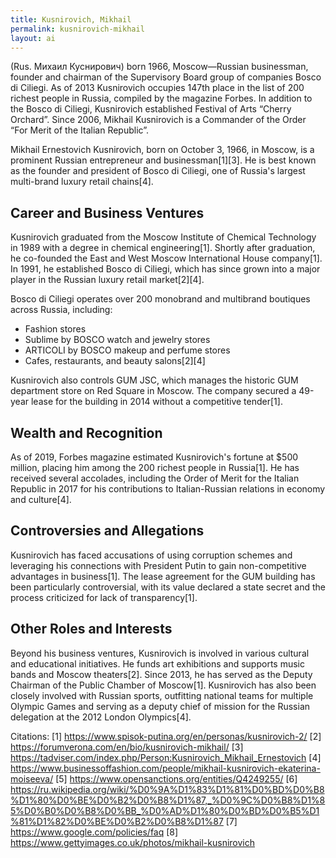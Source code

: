 ```yaml
---
title: Kusnirovich, Mikhail
permalink: kusnirovich-mikhail
layout: ai
---
```


(Rus. Михаил Куснирович) born 1966, Moscow—Russian businessman, founder and chairman of the Supervisory Board group of companies Bosco di Ciliegi. As of 2013 Kusnirovich occupies 147th place in the list of 200 richest people in Russia, compiled by the magazine Forbes. In addition to the Bosco di Ciliegi, Kusnirovich established Festival of Arts “Cherry Orchard”. Since 2006, Mikhail Kusnirovich is a Commander of the Order “For Merit of the Italian Republic”.

Mikhail Ernestovich Kusnirovich, born on October 3, 1966, in Moscow, is a prominent Russian entrepreneur and businessman[1][3]. He is best known as the founder and president of Bosco di Ciliegi, one of Russia's largest multi-brand luxury retail chains[4].

## Career and Business Ventures

Kusnirovich graduated from the Moscow Institute of Chemical Technology in 1989 with a degree in chemical engineering[1]. Shortly after graduation, he co-founded the East and West Moscow International House company[1]. In 1991, he established Bosco di Ciliegi, which has since grown into a major player in the Russian luxury retail market[2][4].

Bosco di Ciliegi operates over 200 monobrand and multibrand boutiques across Russia, including:

- Fashion stores
- Sublime by BOSCO watch and jewelry stores
- ARTICOLI by BOSCO makeup and perfume stores
- Cafes, restaurants, and beauty salons[2][4]

Kusnirovich also controls GUM JSC, which manages the historic GUM department store on Red Square in Moscow. The company secured a 49-year lease for the building in 2014 without a competitive tender[1].

## Wealth and Recognition

As of 2019, Forbes magazine estimated Kusnirovich's fortune at $500 million, placing him among the 200 richest people in Russia[1]. He has received several accolades, including the Order of Merit for the Italian Republic in 2017 for his contributions to Italian-Russian relations in economy and culture[4].

## Controversies and Allegations

Kusnirovich has faced accusations of using corruption schemes and leveraging his connections with President Putin to gain non-competitive advantages in business[1]. The lease agreement for the GUM building has been particularly controversial, with its value declared a state secret and the process criticized for lack of transparency[1].

## Other Roles and Interests

Beyond his business ventures, Kusnirovich is involved in various cultural and educational initiatives. He funds art exhibitions and supports music bands and Moscow theaters[2]. Since 2013, he has served as the Deputy Chairman of the Public Chamber of Moscow[1]. Kusnirovich has also been closely involved with Russian sports, outfitting national teams for multiple Olympic Games and serving as a deputy chief of mission for the Russian delegation at the 2012 London Olympics[4].

Citations:
[1] https://www.spisok-putina.org/en/personas/kusnirovich-2/
[2] https://forumverona.com/en/bio/kusnirovich-mikhail/
[3] https://tadviser.com/index.php/Person:Kusnirovich_Mikhail_Ernestovich
[4] https://www.businessoffashion.com/people/mikhail-kusnirovich-ekaterina-moiseeva/
[5] https://www.opensanctions.org/entities/Q4249255/
[6] https://ru.wikipedia.org/wiki/%D0%9A%D1%83%D1%81%D0%BD%D0%B8%D1%80%D0%BE%D0%B2%D0%B8%D1%87,_%D0%9C%D0%B8%D1%85%D0%B0%D0%B8%D0%BB_%D0%AD%D1%80%D0%BD%D0%B5%D1%81%D1%82%D0%BE%D0%B2%D0%B8%D1%87
[7] https://www.google.com/policies/faq
[8] https://www.gettyimages.co.uk/photos/mikhail-kusnirovich
